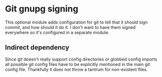 # Git gnupg signing

This optional module adds configuration for git to tell that it should
sign commit, and how should it do it. I don't want to have them signed
everywhere so it's configured in a separate module.

## Indirect dependency

Since git doesn't really support config directories or globbed config imports
all possible git config files have to be explicitly mentioned in the main
git config file. Thankfully it does not throw a tantrum for non-existent
files.
